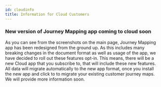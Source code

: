 ```yaml
---
id: cloudinfo
title: Information for Cloud Customers
---
```


### New version of Journey Mapping app coming to cloud soon

As you can see from the screenshots on the main page, Journey Mapping app 
has been redesigned from the ground up. As this includes many breaking changes
in the document format as well as usage of the app, we have decided to 
roll out these features opt-in. This means, there will be a new Cloud app 
that you subscribe to, that will include these new features. All data 
will migrate automatically to the new app format, once you install the new app
and click to to migrate your existing customer journey maps. We will provide more information
soon.


